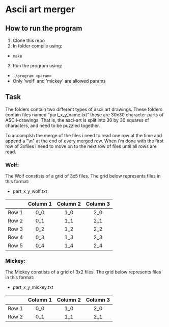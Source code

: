# Ascii art merger

## How to run the program
1. Clone this repo
2. In folder compile using:
  * `make`
3. Run the program using:
  * `./program <param>`
  * Only 'wolf' and 'mickey' are allowed params

## Task
The folders contain two different types of ascii art drawings. These folders contain files named “part_x_y_name.txt” these are 30x30 character parts of ASCII-drawings. That is, the asci-art is split into 30 by 30 squares of characters, and need to be puzzled together.

To accomplsh the merge of the files i need to read one row at the time and append a "\n" at the end of every merged row. When i'm done with the first row of 3xfiles i need to move on to the next row of files until all rows are read.

### Wolf:
The Wolf constists of a grid of 3x5 files.
The grid below represents files in this format:
 - part_x_y_wolf.txt
 
|          | Column 1 | Column 2 | Column 3 |
|:--------:|:--------:|:--------:|:--------:|
| Row 1    | 0_0      | 1_0      | 2_0      |
| Row 2    | 0_1      | 1_1      | 2_1      |
| Row 3    | 0_2      | 1_2      | 2_2      |
| Row 4    | 0_3      | 1_3      | 2_3      |
| Row 5    | 0_4      | 1_4      | 2_4      |

### Mickey:
The Mickey constists of a grid of 3x2 files.
The grid below represents files in this format:
 - part_x_y_mickey.txt

|          | Column 1 | Column 2 | Column 3 |
|:--------:|:--------:|:--------:|:--------:|
| Row 1    | 0_0      | 1_0      | 2_0      |
| Row 2    | 0_1      | 1_1      | 2_1      |